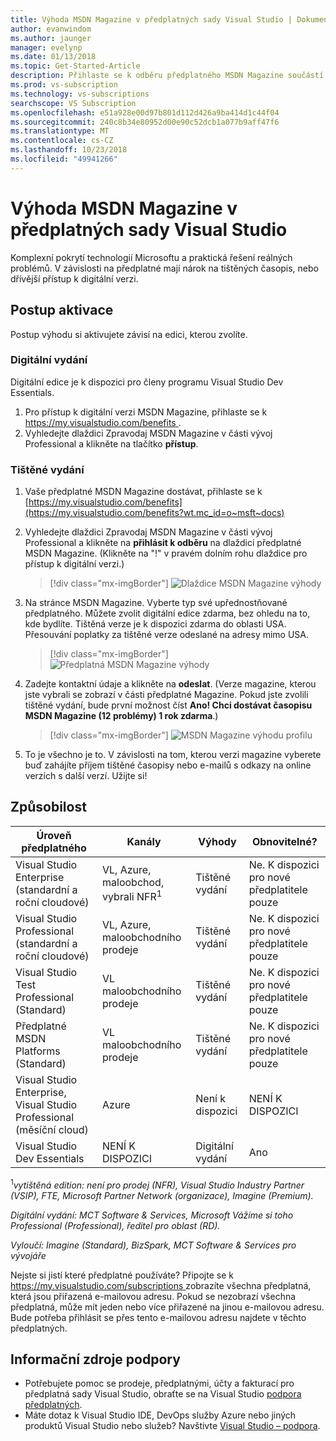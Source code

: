 ```yaml
---
title: Výhoda MSDN Magazine v předplatných sady Visual Studio | Dokumentace Microsoftu
author: evanwindom
ms.author: jaunger
manager: evelynp
ms.date: 01/13/2018
ms.topic: Get-Started-Article
description: Přihlaste se k odběru předplatného MSDN Magazine součástí vašeho předplatného sady Visual Studio.
ms.prod: vs-subscription
ms.technology: vs-subscriptions
searchscope: VS Subscription
ms.openlocfilehash: e51a928e00d97b801d112d426a9ba414d1c44f04
ms.sourcegitcommit: 240c8b34e80952d00e90c52dcb1a077b9aff47f6
ms.translationtype: MT
ms.contentlocale: cs-CZ
ms.lasthandoff: 10/23/2018
ms.locfileid: "49941266"
---
```

# <a name="the-msdn-magazine-benefit-in-visual-studio-subscriptions"></a>Výhoda MSDN Magazine v předplatných sady Visual Studio

Komplexní pokrytí technologií Microsoftu a praktická řešení reálných problémů.  V závislosti na předplatné mají nárok na tištěných časopis, nebo dřívější přístup k digitální verzi.


## <a name="activation-steps"></a>Postup aktivace
Postup výhodu si aktivujete závisí na edici, kterou zvolíte.

### <a name="digital-edition"></a>Digitální vydání
Digitální edice je k dispozici pro členy programu Visual Studio Dev Essentials.

1.  Pro přístup k digitální verzi MSDN Magazine, přihlaste se k [ https://my.visualstudio.com/benefits ](https://my.visualstudio.com/benefits?wt.mc_id=o~msft~docs).
2.  Vyhledejte dlaždici Zpravodaj MSDN Magazine v části vývoj Professional a klikněte na tlačítko **přístup**.

### <a name="printed-edition"></a>Tištěné vydání
1. Vaše předplatné MSDN Magazine dostávat, přihlaste se k [https://my.visualstudio.com/benefits](https://my.visualstudio.com/benefits?wt.mc_id=o~msft~docs)
2. Vyhledejte dlaždici Zpravodaj MSDN Magazine v části vývoj Professional a klikněte na **přihlásit k odběru** na dlaždici předplatné MSDN Magazine. (Klikněte na "!" v pravém dolním rohu dlaždice pro přístup k digitální verzi.)
   > [!div class="mx-imgBorder"]
   > ![Dlaždice MSDN Magazine výhody](_img/vs-msdn/vs-msdn-tile.png)


3. Na stránce MSDN Magazine. Vyberte typ své upřednostňované předplatného.  Můžete zvolit digitální edice zdarma, bez ohledu na to, kde bydlíte.  Tištěná verze je k dispozici zdarma do oblasti USA.  Přesouvání poplatky za tištěné verze odeslané na adresy mimo USA.
   > [!div class="mx-imgBorder"]
   > ![Předplatná MSDN Magazine výhody](_img/vs-msdn/vs-msdn-subs-page-resized.png)

4. Zadejte kontaktní údaje a klikněte na **odeslat**.  (Verze magazine, kterou jste vybrali se zobrazí v části předplatné Magazine.  Pokud jste zvolili tištěné vydání, bude první možnost číst **Ano!  Chci dostávat časopisu MSDN Magazine (12 problémy) 1 rok zdarma**.)
   > [!div class="mx-imgBorder"]
   > ![MSDN Magazine výhodu profilu](_img/vs-msdn/vs-msdn-profile.png)

5. To je všechno je to.  V závislosti na tom, kterou verzi magazine vyberete buď zahájíte příjem tištěné časopisy nebo e-mailů s odkazy na online verzích s další verzí.  Užijte si!

## <a name="eligibility"></a>Způsobilost

| Úroveň předplatného                                                 |     Kanály                                            | Výhody                                                          | Obnovitelné?    |
|--------------------------------------------------------------------|---------------------------------------------------------|------------------------------------------------------------------|---------------|
| Visual Studio Enterprise (standardní a roční cloudové)   | VL, Azure, maloobchod, vybrali NFR<sup>1</sup> |Tištěné vydání       |  Ne.  K dispozici pro nové předplatitele pouze          |
| Visual Studio Professional (standardní a roční cloudové) | VL, Azure, maloobchodního prodeje                                       | Tištěné vydání                                                            |Ne.  K dispozici pro nové předplatitele pouze         |
| Visual Studio Test Professional (Standard)                         | VL maloobchodního prodeje                                              | Tištěné vydání                                             |  Ne.  K dispozici pro nové předplatitele pouze         |
| Předplatné MSDN Platforms (Standard)                                          | VL maloobchodního prodeje                                              | Tištěné vydání                                              | Ne.  K dispozici pro nové předplatitele pouze         |
|Visual Studio Enterprise, Visual Studio Professional (měsíční cloud)   | Azure |Není k dispozici      |  NENÍ K DISPOZICI         |
|Visual Studio Dev Essentials| NENÍ K DISPOZICI |Digitální vydání       |  Ano|

<sup>1</sup>*vytištěná edition: není pro prodej (NFR), Visual Studio Industry Partner (VSIP), FTE, Microsoft Partner Network (organizace), Imagine (Premium).*

*Digitální vydání: MCT Software & Services, Microsoft Vážíme si toho Professional (Professional), ředitel pro oblast (RD).*

*Vyloučí: Imagine (Standard), BizSpark, MCT Software & Services pro vývojáře*


Nejste si jistí které předplatné používáte?  Připojte se k [ https://my.visualstudio.com/subscriptions ](https://my.visualstudio.com/subscriptions?wt.mc_id=o~msft~docs) zobrazíte všechna předplatná, která jsou přiřazená e-mailovou adresu. Pokud se nezobrazí všechna předplatná, může mít jeden nebo více přiřazené na jinou e-mailovou adresu.  Bude potřeba přihlásit se přes tento e-mailovou adresu najdete v těchto předplatných.

## <a name="support-resources"></a>Informační zdroje podpory
-  Potřebujete pomoc se prodeje, předplatnými, účty a fakturací pro předplatná sady Visual Studio, obraťte se na Visual Studio [podpora předplatných](https://visualstudio.microsoft.com/subscriptions/support/).
-  Máte dotaz k Visual Studio IDE, DevOps služby Azure nebo jiných produktů Visual Studio nebo služeb?  Navštivte [Visual Studio – podpora](https://visualstudio.microsoft.com/support/).